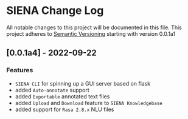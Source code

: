 # SIENA Change Log
All notable changes to this project will be documented in this file.
This project adheres to [Semantic Versioning](https://semver.org/) starting with version 0.0.1a1

## [0.0.1a4] - 2022-09-22
### Features
- `SIENA CLI` for spinning up a GUI server based on flask
- added `Auto-annotate` support
- added `Exportable` annotated text files
- added `Upload` and `Download` feature to `SIENA Knowledgebase`
- added support for `Rasa 2.8.x` NLU files

